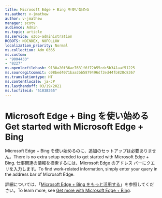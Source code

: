```yaml
---
title: Microsoft Edge + Bing を使い始める
ms.author: v-jmathew
author: v-jmathew
manager: scotv
audience: Admin
ms.topic: article
ms.service: o365-administration
ROBOTS: NOINDEX, NOFOLLOW
localization_priority: Normal
ms.collection: Adm_O365
ms.custom:
- "9004433"
- "8227"
ms.openlocfilehash: 9130a20f36ae7631f6f72b55cdc5b341aaf51225
ms.sourcegitcommit: c08bed4071baa3bb5879496df3ed44fb828c8367
ms.translationtype: HT
ms.contentlocale: ja-JP
ms.lasthandoff: 03/19/2021
ms.locfileid: "51038265"
---
```

# <a name="get-started-with-microsoft-edge--bing"></a><span data-ttu-id="02b17-102">Microsoft Edge + Bing を使い始める</span><span class="sxs-lookup"><span data-stu-id="02b17-102">Get started with Microsoft Edge + Bing</span></span>

<span data-ttu-id="02b17-103">Microsoft Edge + Bing を使い始めるのに、追加のセットアップは必要ありません。</span><span class="sxs-lookup"><span data-stu-id="02b17-103">There is no extra setup needed to get started with Microsoft Edge + Bing.</span></span> <span data-ttu-id="02b17-104">仕事関連の情報を検索するには、Microsoft Edge のアドレス バーにクエリを入力します。</span><span class="sxs-lookup"><span data-stu-id="02b17-104">To find work-related information, simply enter your query in the address bar of Microsoft Edge.</span></span>

<span data-ttu-id="02b17-105">詳細については、「[Microsoft Edge + Bing をもっと活用する](https://go.microsoft.com/fwlink/?linkid=2152963)」を参照してください。</span><span class="sxs-lookup"><span data-stu-id="02b17-105">To learn more, see [Get more with Microsoft Edge + Bing](https://go.microsoft.com/fwlink/?linkid=2152963).</span></span>
